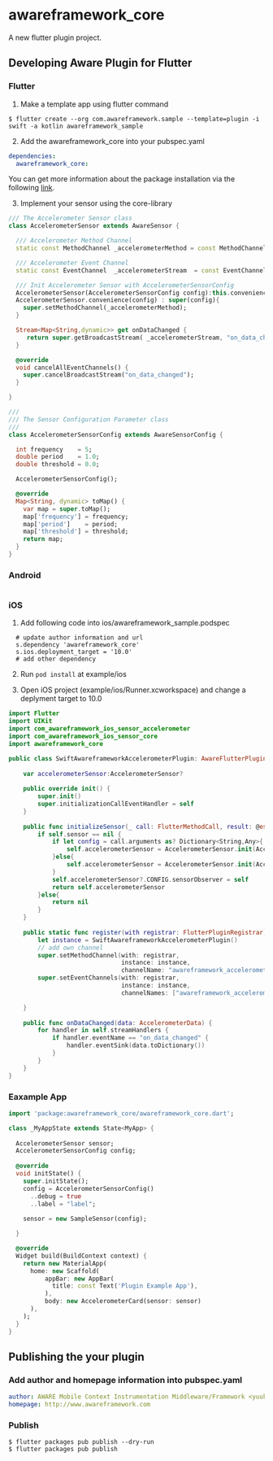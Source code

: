 # awareframework_core

A new flutter plugin project.

## Developing Aware Plugin for Flutter

### Flutter

1. Make a template app using flutter command
```console
$ flutter create --org com.awareframework.sample --template=plugin -i swift -a kotlin awareframework_sample
```

2. Add the awareframework_core into your pubspec.yaml
```yaml
dependencies:
  awareframework_core:
```
You can get more information about the package installation via the following [link](https://flutter.io/docs/development/packages-and-plugins/using-packages).

3. Implement your sensor using the core-library
```dart
/// The Accelerometer Sensor class
class AccelerometerSensor extends AwareSensor {

  /// Accelerometer Method Channel
  static const MethodChannel _accelerometerMethod = const MethodChannel('awareframework_accelerometer/method');

  /// Accelerometer Event Channel
  static const EventChannel  _accelerometerStream  = const EventChannel('awareframework_accelerometer/event');

  /// Init Accelerometer Sensor with AccelerometerSensorConfig
  AccelerometerSensor(AccelerometerSensorConfig config):this.convenience(config);
  AccelerometerSensor.convenience(config) : super(config){
    super.setMethodChannel(_accelerometerMethod);
  }

  Stream<Map<String,dynamic>> get onDataChanged {
     return super.getBroadcastStream( _accelerometerStream, "on_data_changed").map((dynamic event) => Map<String,dynamic>.from(event));
  }

  @override
  void cancelAllEventChannels() {
    super.cancelBroadcastStream("on_data_changed");
  }

}

///
/// The Sensor Configuration Parameter class
///
class AccelerometerSensorConfig extends AwareSensorConfig {

  int frequency    = 5;
  double period    = 1.0;
  double threshold = 0.0;

  AccelerometerSensorConfig();

  @override
  Map<String, dynamic> toMap() {
    var map = super.toMap();
    map['frequency'] = frequency;
    map['period']    = period;
    map['threshold'] = threshold;
    return map;
  }
}

```

### Android
```kotlin

```

### iOS

1. Add following code into ios/awareframework_sample.podspec
```console
  # update author information and url
  s.dependency 'awareframework_core'
  s.ios.deployment_target = '10.0'
  # add other dependency
```
2. Run `pod install` at example/ios  

3. Open iOS project (example/ios/Runner.xcworkspace) and change a deplyment target to 10.0
```swift
import Flutter
import UIKit
import com_awareframework_ios_sensor_accelerometer
import com_awareframework_ios_sensor_core
import awareframework_core

public class SwiftAwareframeworkAccelerometerPlugin: AwareFlutterPluginCore, FlutterPlugin, AwareFlutterPluginSensorInitializationHandler, AccelerometerObserver{
        
    var accelerometerSensor:AccelerometerSensor?
    
    public override init() {
        super.init()
        super.initializationCallEventHandler = self
    }
    
    public func initializeSensor(_ call: FlutterMethodCall, result: @escaping FlutterResult) -> AwareSensor? {
        if self.sensor == nil {
            if let config = call.arguments as? Dictionary<String,Any>{
                self.accelerometerSensor = AccelerometerSensor.init(AccelerometerSensor.Config(config))
            }else{
                self.accelerometerSensor = AccelerometerSensor.init(AccelerometerSensor.Config())
            }
            self.accelerometerSensor?.CONFIG.sensorObserver = self
            return self.accelerometerSensor
        }else{
            return nil
        }
    }
    
    public static func register(with registrar: FlutterPluginRegistrar) {
        let instance = SwiftAwareframeworkAccelerometerPlugin()
        // add own channel
        super.setMethodChannel(with: registrar,
                               instance: instance,
                               channelName: "awareframework_accelerometer/method");
        super.setEventChannels(with: registrar,
                               instance: instance,
                               channelNames: ["awareframework_accelerometer/event"]);

    }
    
    public func onDataChanged(data: AccelerometerData) {
        for handler in self.streamHandlers {
            if handler.eventName == "on_data_changed" {
                handler.eventSink(data.toDictionary())
            }
        }
    }
}

```

### Eaxample App
```dart
import 'package:awareframework_core/awareframework_core.dart';

class _MyAppState extends State<MyApp> {
  
  AccelerometerSensor sensor;
  AccelerometerSensorConfig config;
    
  @override
  void initState() {
    super.initState();
    config = AccelerometerSensorConfig()
      ..debug = true
      ..label = "label";
    
    sensor = new SampleSensor(config);

  }

  @override
  Widget build(BuildContext context) {
    return new MaterialApp(
      home: new Scaffold(
          appBar: new AppBar(
            title: const Text('Plugin Example App'),
          ),
          body: new AccelerometerCard(sensor: sensor)
      ),
    );
  }
}

```

## Publishing the your plugin
### Add author and homepage information into pubspec.yaml
```yaml
author: AWARE Mobile Context Instrumentation Middleware/Framework <yuuki.nishiyama@oulu.fi>
homepage: http://www.awareframework.com
```

### Publish
```console
$ flutter packages pub publish --dry-run
$ flutter packages pub publish
```

